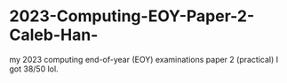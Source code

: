 # 2023-Computing-EOY-Paper-2-Caleb-Han-
my 2023 computing end-of-year (EOY) examinations paper 2 (practical)
I got 38/50 lol.
